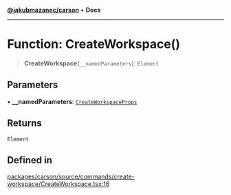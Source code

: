 [**@jakubmazanec/carson**](../README.md) • **Docs**

---

# Function: CreateWorkspace()

> **CreateWorkspace**(`__namedParameters`): `Element`

## Parameters

• **\_\_namedParameters**: [`CreateWorkspaceProps`](../type-aliases/CreateWorkspaceProps.md)

## Returns

`Element`

## Defined in

[packages/carson/source/commands/create-workspace/CreateWorkspace.tsx:16](https://github.com/jakubmazanec/tools/blob/2afd81e4680434017b6f838733fd5ccd928cec42/packages/carson/source/commands/create-workspace/CreateWorkspace.tsx#L16)
